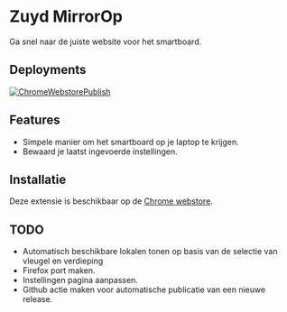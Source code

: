 # Zuyd MirrorOp

Ga snel naar de juiste website voor het smartboard.

## Deployments
[![ChromeWebstorePublish](https://github.com/Toffeegaming/ChromeExtension/actions/workflows/ChromeWebstore.yml/badge.svg?branch=chrome-master)](https://github.com/Toffeegaming/ChromeExtension/actions/workflows/ChromeWebstore.yml)

## Features

- Simpele manier om het smartboard op je laptop te krijgen.
- Bewaard je laatst ingevoerde instellingen.

## Installatie

Deze extensie is beschikbaar op de [Chrome webstore](https://chrome.google.com/webstore/detail/zuydop/cjnhfanldejdcbepeobokiciojhbbgmk).

## TODO

- Automatisch beschikbare lokalen tonen op basis van de selectie van vleugel en verdieping
- Firefox port maken.
- Instellingen pagina aanpassen.
- Github actie maken voor automatische publicatie van een nieuwe release.
